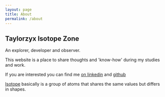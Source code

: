 ```yaml
---
layout: page
title: About
permalink: /about
---
```


## Taylorzyx Isotope Zone

An explorer, developer and observer.

This website is a place to share thoughts and 'know-how' during my studies and work.

If you are interested you can find me [on linkedin](https://www.linkedin.com/in/yxzh/) and [github](https://github.com/taylorzhangyx)

[Isotope](https://en.wikipedia.org/wiki/Isotope) basically is a group of atoms that shares the same values but differs
in shapes.
